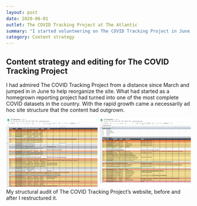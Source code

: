 ```yaml
---
layout: post
date: 2020-06-01
outlet: The COVID Tracking Project at The Atlantic
summary: "I started volunteering on The COVID Tracking Project in June, advising on content strategy and editing site content and posts."
category: Content strategy
---
```


## Content strategy and editing for The COVID Tracking Project

I had admired The COVID Tracking Project from a distance since March and jumped in in June to help reorganize the site. What had started as a homegrown reporting project had turned into one of the most complete COVID datasets in the country. With the rapid growth came a necessarily ad hoc site structure that the content had outgrown.

<img src="/assets/img/20200601-ctp-audit-composite.png" alt="Two screenshots side-by-side, showing two spreadsheets with colored cells. The spreadsheet on the left is longer and the colors are out of order. The spreadsheet on the right is shorter and the colors are in order."/>
<figcaption>My structural audit of The COVID Tracking Project’s website, before and after I restructured it.</figcaption>
